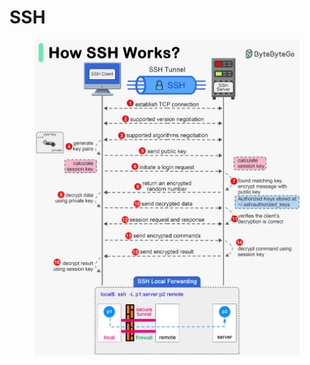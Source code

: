 # SSH

<figure><img src="../../../.gitbook/assets/image (259).png" alt=""><figcaption></figcaption></figure>
